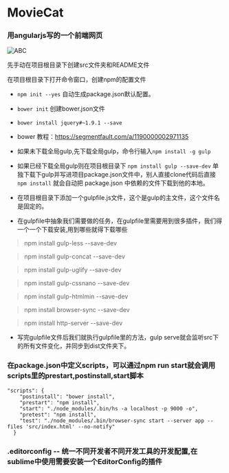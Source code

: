 # MovieCat
### 用angularjs写的一个前端网页
![ABC](https://github.com/qq756585379/MovieCat/blob/master/1.gif)

先手动在项目根目录下创建src文件夹和README文件

在项目根目录下打开命令窗口，创建npm的配置文件

+  `npm init --yes` 自动生成package.json默认配置。
+  `bower init`  创建bower.json文件
+  `bower install jquery#~1.9.1 --save`
+  bower 教程：https://segmentfault.com/a/1190000002971135


+ 如果未下载全局gulp,先下载全局gulp，命令行输入`npm install -g gulp`
+ 如果已经下载全局gulp则在项目根目录下 `npm install gulp --save-dev` 单独下载下gulp并写进项目package.json文件中，别人直接clone代码后直接 `npm install` 就会自动把 package.json 中依赖的文件下载到他的本地。

+ 在项目根目录下添加一个gulpfile.js文件，这个是gulp的主文件，这个文件名是固定的。

+ 在gulpfile中抽象我们需要做的任务，在gulpfile里需要用到很多插件，我们得一个一个下载安装,用到哪些就得下载哪些

>npm install gulp-less --save-dev

>npm install gulp-concat --save-dev

>npm install gulp-uglify --save-dev

>npm install gulp-cssnano --save-dev

>npm install gulp-htmlmin --save-dev

>npm install browser-sync --save-dev

>npm install http-server --save-dev

+ 写完gulpfile文件后我们就执行gulpfile里的方法，gulp serve就会监听src下的所有文件变化，并同步到dist文件夹下。


### 在package.json中定义scripts，可以通过npm run start就会调用scripts里的prestart,postinstall,start脚本
```
"scripts": {
    "postinstall": "bower install",
    "prestart": "npm install",
    "start": "./node_modules/.bin/hs -a localhost -p 9000 -o",
    "pretest": "npm install",
    "test": "./node_modules/.bin/browser-sync start --server app --files 'src/index.html' --no-notify"
  }
```

### .editorconfig -- 统一不同开发者不同开发工具的开发配置,在sublime中使用需要安装一个EditorConfig的插件





